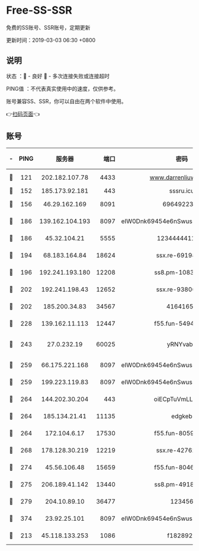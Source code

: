 # Free-SS-SSR

免费的SS账号、SSR账号，定期更新

更新时间：2019-03-03 06:30 +0800

## 说明

状态     ：🙂 - 良好 🙁 - 多次连接失败或连接超时

PING值   ：不代表真实使用中的速度，仅供参考。

账号兼容SS、SSR，你可以自由在两个软件中使用。

👉[扫码页面](https://liesauer.github.io/free-ss-ssr.github.io/)👈

## 账号

|-|PING|服务器|端口|密码|加密方式|区域|
|:----:|:----:|:-----:|-----:|:----:|:----:|:----:|
|🙂|121|202.182.107.78|4433|www.darrenliuwei.com|aes-256-cfb|JP|
|🙂|152|185.173.92.181|443|sssru.icu|rc4-md5|RU|
|🙂|156|46.29.162.169|8091|6964922356|aes-256-cfb|RU|
|🙂|186|139.162.104.193|8097|eIW0Dnk69454e6nSwuspv9DmS201tQ0D|aes-256-cfb|JP|
|🙂|186|45.32.104.21|5555|1234444411111|aes-256-cfb|SG|
|🙂|194|68.183.164.84|18624|ssx.re-69198876|aes-256-cfb|US|
|🙂|196|192.241.193.180|12208|ss8.pm-10835371|aes-256-cfb|US|
|🙂|202|192.241.198.43|12652|ssx.re-93806921|aes-256-cfb|US|
|🙂|202|185.200.34.83|34567|41641651|aes-256-cfb|US|
|🙂|228|139.162.11.113|12447|f55.fun-54942636|aes-256-cfb|SG|
|🙂|243|27.0.232.19|60025|yRNYvabB|xchacha20-ietf-poly1305|HK|
|🙂|259|66.175.221.168|8097|eIW0Dnk69454e6nSwuspv9DmS201tQ0D|aes-256-cfb|US|
|🙂|259|199.223.119.83|8097|eIW0Dnk69454e6nSwuspv9DmS201tQ0D|aes-256-cfb|US|
|🙂|264|144.202.30.204|443|oiECpTuVmLLxk4Ts|aes-256-cfb|US|
|🙂|264|185.134.21.41|11135|edgkeb|aes-256-cfb|GB|
|🙂|264|172.104.6.17|17530|f55.fun-80599240|aes-256-cfb|US|
|🙂|268|178.128.30.219|12219|ssx.re-42762203|aes-256-cfb|SG|
|🙂|274|45.56.106.48|15659|f55.fun-80465528|aes-256-cfb|US|
|🙂|275|206.189.41.142|13440|ss8.pm-49181075|aes-256-cfb|SG|
|🙂|279|204.10.89.10|36477|123456|aes-256-cfb|US|
|🙂|374|23.92.25.101|8097|eIW0Dnk69454e6nSwuspv9DmS201tQ0D|aes-256-cfb|US|
|🙂|213|45.118.133.253|1086|f1828920|aes-256-cfb|SG|
